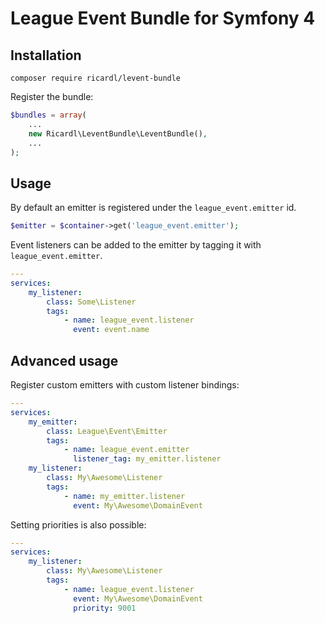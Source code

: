 # League Event Bundle for Symfony 4

## Installation

```
composer require ricardl/levent-bundle
```

Register the bundle:

```php
$bundles = array(
    ...
    new Ricardl\LeventBundle\LeventBundle(),
    ...
);
```

## Usage

By default an emitter is registered under the `league_event.emitter` id.

```php
$emitter = $container->get('league_event.emitter');
```

Event listeners can be added to the emitter by tagging it with `league_event.emitter`.

```yaml
---
services:
    my_listener:
        class: Some\Listener
        tags:
            - name: league_event.listener
              event: event.name
```

## Advanced usage

Register custom emitters with custom listener bindings:

```yml
---
services:
    my_emitter:
        class: League\Event\Emitter
        tags:
            - name: league_event.emitter
              listener_tag: my_emitter.listener
    my_listener:
        class: My\Awesome\Listener
        tags:
            - name: my_emitter.listener
              event: My\Awesome\DomainEvent
```

Setting priorities is also possible:

```yml
---
services:
    my_listener:
        class: My\Awesome\Listener
        tags:
            - name: league_event.listener
              event: My\Awesome\DomainEvent
              priority: 9001
```